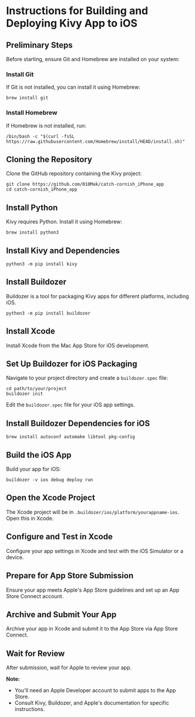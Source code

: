 # Instructions for Building and Deploying Kivy App to iOS

## Preliminary Steps
Before starting, ensure Git and Homebrew are installed on your system:

### Install Git
If Git is not installed, you can install it using Homebrew:
```
brew install git
```

### Install Homebrew
If Homebrew is not installed, run:
```
/bin/bash -c "$(curl -fsSL https://raw.githubusercontent.com/Homebrew/install/HEAD/install.sh)"
```

## Cloning the Repository
Clone the GitHub repository containing the Kivy project:
```
git clone https://github.com/010Mak/catch-cornish_iPhone_app
cd catch-cornish_iPhone_app
```

## Install Python
Kivy requires Python. Install it using Homebrew:
```
brew install python3
```

## Install Kivy and Dependencies
```
python3 -m pip install kivy
```

## Install Buildozer
Buildozer is a tool for packaging Kivy apps for different platforms, including iOS.
```
python3 -m pip install buildozer
```

## Install Xcode
Install Xcode from the Mac App Store for iOS development.

## Set Up Buildozer for iOS Packaging
Navigate to your project directory and create a `buildozer.spec` file:
```
cd path/to/your/project
buildozer init
```
Edit the `buildozer.spec` file for your iOS app settings.

## Install Buildozer Dependencies for iOS
```
brew install autoconf automake libtool pkg-config
```

## Build the iOS App
Build your app for iOS:
```
buildozer -v ios debug deploy run
```

## Open the Xcode Project
The Xcode project will be in `.buildozer/ios/platform/yourappname-ios`. Open this in Xcode.

## Configure and Test in Xcode
Configure your app settings in Xcode and test with the iOS Simulator or a device.

## Prepare for App Store Submission
Ensure your app meets Apple's App Store guidelines and set up an App Store Connect account.

## Archive and Submit Your App
Archive your app in Xcode and submit it to the App Store via App Store Connect.

## Wait for Review
After submission, wait for Apple to review your app.

**Note:**
- You'll need an Apple Developer account to submit apps to the App Store.
- Consult Kivy, Buildozer, and Apple's documentation for specific instructions.